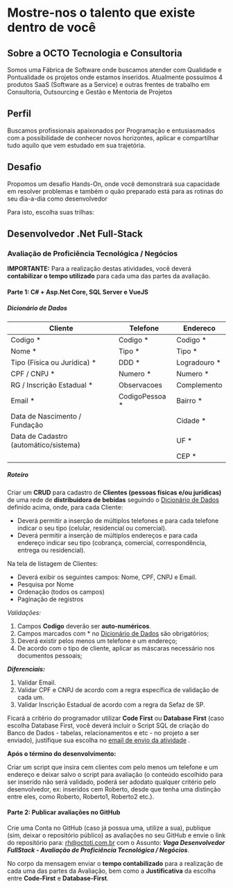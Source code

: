 # Mostre-nos o talento que existe dentro de você

Sobre a OCTO Tecnologia e Consultoria
-------
Somos uma Fábrica de Software onde buscamos atender com Qualidade e Pontualidade os projetos onde estamos inseridos.
Atualmente possuímos 4 produtos SaaS (Software as a Service) e outras frentes de trabalho em Consultoria, Outsourcing e Gestão e Mentoria de Projetos

Perfil
-------

Buscamos profissionais apaixonados por Programação e entusiasmados com a possibilidade de conhecer novos horizontes, aplicar e compartilhar tudo aquilo que vem estudado em sua trajetória.

Desafio
-------

Propomos um desafio Hands-On, onde você demonstrará sua capacidade em resolver problemas e também o quão preparado está para as rotinas do seu dia-a-dia como desenvolvedor

Para isto, escolha suas trilhas:

<!--- 
<trilha>FrontEnd </trilha> 
------------

<trilha>BackEnd</trilha>
------------
-->
## Desenvolvedor .Net Full-Stack

### Avaliação de Proficiência Tecnológica / Negócios

**IMPORTANTE:** Para a realização destas atividades, você deverá **contabilizar o tempo utilizado** para cada uma das partes da avaliação.

#### Parte 1: C# + Asp.Net Core, SQL Server e VueJS

##### Dicionário de Dados

| Cliente	| Telefone | Endereco |
|---|---|---|
| Codigo *	| Codigo *	| Codigo * |
| Nome *	| Tipo *	| Tipo * |
| Tipo (Física ou Jurídica) *	| DDD * |	Logradouro * |
| CPF / CNPJ *	| Numero *	| Numero * |
| RG / Inscrição Estadual *	| Observacoes	| Complemento |
| Email *	| CodigoPessoa * | Bairro * |
| Data de Nascimento / Fundação | |	Cidade * |
| Data de Cadastro (automático/sistema) | |	UF * |
| | |	CEP * |

##### Roteiro

Criar um **CRUD** para cadastro de **Clientes (pessoas físicas e/ou jurídicas)** de uma rede de **distribuidora de bebidas** seguindo o [Dicionário de Dados](#dicionário-de-dados) definido acima, onde, para cada Cliente:
* Deverá permitir a inserção de múltiplos telefones e para cada telefone indicar o seu tipo (celular, residencial ou comercial).
* Deverá permitir a inserção de múltiplos endereços e para cada endereço indicar seu tipo (cobrança, comercial, correspondência, entrega ou residencial).

Na tela de listagem de Clientes:
* Deverá exibir os seguintes campos: Nome, CPF, CNPJ e Email.
* Pesquisa por Nome
* Ordenação (todos os campos)
* Paginação de registros

_Validações:_
1. Campos **Codigo** deverão ser **auto-numéricos**.
1. Campos marcados com * no [Dicionário de Dados](#dicionário-de-dados) são obrigatórios;
1. Deverá existir pelos menos um telefone e um endereço;
1. De acordo com o tipo de cliente, aplicar as máscaras necessário nos documentos pessoais;

**_Diferenciais:_**
1. Validar Email.
1. Validar CPF e CNPJ de acordo com a regra específica de validação de cada um.
1. Validar Inscrição Estadual de acordo com a regra da Sefaz de SP.

Ficará a critério do programador utilizar **Code First** ou **Database First** (caso escolha Database First, você deverá incluir o Script SQL de criação do Banco de Dados - tabelas, relacionamentos e etc - no projeto a ser enviado), justifique sua escolha no [email de envio da atividade](#parte-2-publicar-avaliações-no-github) .

**Após o término do desenvolvimento:**

Criar um script que insira cem clientes com pelo menos um telefone e um endereço e deixar salvo o script para avaliação (o conteúdo escolhido para ser inserido não será validado, poderá ser adodato qualquer critério pelo desenvolvedor, ex: inseridos cem Roberto, desde que tenha uma distinção entre eles, como Roberto, Roberto1, Roberto2 etc.).

#### Parte 2: Publicar avaliações no GitHub
Crie uma Conta no GitHub (caso já possua uma, utilize a sua), publique (sim, deixar o repositório público) as avaliações no seu GitHub e envie o link do repositório para: rh@octoti.com.br com o Assunto: _**Vaga Desenvolvedor FullStack - Avaliação de Proficiência Tecnológica / Negócios**_.

No corpo da mensagem enviar o **tempo contabilizado** para a realização de cada uma das partes da Avaliação, bem como a **Justificativa** da escolha entre **Code-First** e **Database-First**.

